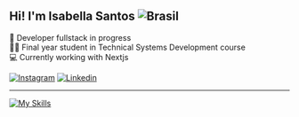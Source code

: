 ## Hi! I'm Isabella Santos  ![Brasil](https://img.shields.io/badge/País-Brasil-green?style=flat&logo=appveyor) 
🎯 Developer fullstack in progress<br>
🧑‍🎓 Final year student in Technical Systems Development course<br>
💻 Currently working with Nextjs<br>
<!--🚀 Seeking opportunities to grow and contribute<br>
💻 Learning Java and Object-Oriented Programming (OOP)<br>
🔗 Want to connect? -->

[![Instagram](https://img.shields.io/badge/Instagram-E4405F?style=for-the-badge&logo=instagram&logoColor=white)](https://www.instagram.com/ysa.tsk)
[![Linkedin](https://img.shields.io/badge/LinkedIn-0077B5?style=for-the-badge&logo=linkedin&logoColor=white)](https://www.linkedin.com/in/isabelladsantoss)
<!--
![isabellatsk GitHub stats](https://github-readme-stats.vercel.app/api?username=isabellatsk&show_icons=true&theme=synthwave)
![isabellatsk GitHub stats](https://github-readme-stats.vercel.app/api/top-langs/?username=isabellatsk&layout=compact&theme=synthwave)
-->
***
[![My Skills](https://skillicons.dev/icons?i=js,react,next,html,css,tailwind,mysql,vscode,figma)](https://skillicons.dev)
     
<!---### Studying in this moment:
[![My Skills](https://skillicons.dev/icons?i=git,java,nodejs,dotnet)](https://skillicons.dev)
--->
